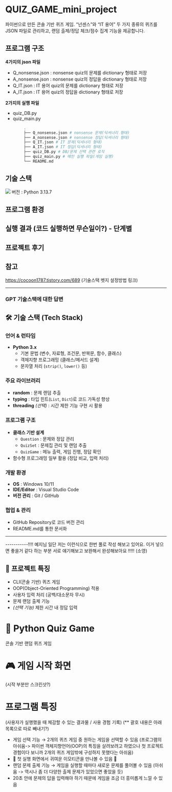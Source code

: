 # QUIZ_GAME_mini_project
파이썬으로 만든 콘솔 기반 퀴즈 게임.
“넌센스”와 “IT 용어” 두 가지 종류의 퀴즈를 JSON 파일로 관리하고, 랜덤 출제/정답 체크/점수 집계 기능을 제공합니다.

## 프로그램 구조
**4가지의 json 파일**
- Q_nonsense.json : nonsense quiz의 문제를 dictionary 형태로 저장
- A_nonsense.json : nonsense quiz의 정답을 dictionary 형태로 저장
- Q_IT.json : IT 용어 quiz의 문제를 dictionary 형태로 저장
- A_IT.json : IT 용어 quiz의 정답을 dictionary 형태로 저장
  
**2가지의 실행 파일**
- quiz_DB.py
- quiz_main.py

```bash
        .
        ├── Q_nonsense.json # nonsense 문제(딕셔너리 형태) 
        ├── A_nonsense.json # nonsense 정답(딕셔너리 형태)
        ├── Q_IT.json # IT 문제(딕셔너리 형태)
        ├── A_IT.json # IT 정답(딕셔너리 형태)
        ├── quiz_DB.py # DB/문제 선택 관련 로직
        ├── quiz_main.py # 메인 실행 파일(게임 실행)
        └── README.md
```

## 기술 스택
<img src="https://img.shields.io/badge/python-3776AB?style=for-the-badge&logo=python&logoColor=white">
버전 : Python 3.13.7


## 프로그램 환경
## 실행 결과 (코드 실행하면 무슨일이?) - 단계별

## 프로젝트 후기

## 참고
https://cocoon1787.tistory.com/689 (기술스택 벳지 설정방법 링크)


---------
### GPT 기술스택에 대한 답변

## 🛠 기술 스택 (Tech Stack)

### 언어 & 런타임
- **Python 3.x**
  - 기본 문법 (변수, 자료형, 조건문, 반복문, 함수, 클래스)
  - 객체지향 프로그래밍 (클래스/메서드 설계)
  - 문자열 처리 (`strip()`, `lower()` 등)

### 주요 라이브러리
- **random** : 문제 랜덤 추출
- **typing** : 타입 힌트(`List`, `Dict`)로 코드 가독성 향상
- **threading** *(선택)* : 시간 제한 기능 구현 시 활용

### 프로그램 구조
- **클래스 기반 설계**
  - `Question` : 문제와 정답 관리
  - `QuizSet` : 문제집 관리 및 랜덤 추출
  - `QuizGame` : 메뉴 출력, 게임 진행, 정답 확인
- 함수형 프로그래밍 일부 활용 (정답 비교, 입력 처리)

### 개발 환경
- **OS** : Windows 10/11
- **IDE/Editor** : Visual Studio Code
- **버전 관리** : Git / GitHub

### 협업 & 관리
- GitHub Repository로 코드 버전 관리
- README.md를 통한 문서화

---
-----------!!!! 예지님 일단 저는 이런식으로 한번 풀로 작성 해보고 있어요. 이거 넣으면 좋을거 같다 하는 부분 서로 얘기해보고 보완해서 완성해보아요 !!!!! (소영)
## 📌 프로젝트 특징
- CLI(콘솔 기반) 퀴즈 게임
- OOP(Object-Oriented Programming) 적용
- 사용자 입력 처리 (공백/대소문자 무시)
- 문제 랜덤 출제 기능
- *(선택 기능)* 제한 시간 내 정답 입력

# 🧩 Python Quiz Game
콘솔 기반 랜덤 퀴즈 게임

# 🎮 게임 시작 화면
(시작 부분만 스크린샷?)

# 프로그램 특징
(사용자가 실행했을 때 체감할 수 있는 결과물 / 사용 경험 기록) (** 괄호 내용은 아래 목록으로 따로 빼내기?)
- 게임 선택 기능 → 2개의 퀴즈 게임 중 원하는 게임을 선택할 수 있음 (프로그램의 아쉬움-> 파이썬 객체지향언어(OOP)의 특징을 살려보려고 하였으나 첫 프로젝트 경험이다 보니까 2개의 퀴즈 게임밖에 구성하지 못했다는 아쉬움)
- 🤗 첫 실행 화면에서 귀여운 이모티콘을 만나볼 수 있음 🤗
- 랜덤 문제 출제 기능 → 게임을 실행할 때마다 새로운 문제를 풀어볼 수 있음 (아쉬움 -> 역시나 좀 더 다양한 출제 문제가 있었으면 좋았을 듯)
- 20초 안에 문제의 답을 입력해야 하기 때문에 게임을 조금 더 흥미롭게 느낄 수 있음

